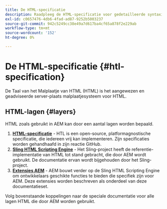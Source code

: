 ```yaml
---
title: De HTML-specificatie
description: Raadpleeg de HTML-specificatie voor gedetailleerde syntaxisinformatie.
exl-id: c0657476-4db6-4fad-ad87-9252b5003237
source-git-commit: 942c5249cc38e49a7d617ba4cf65a878f2e229ab
workflow-type: tm+mt
source-wordcount: '152'
ht-degree: 0%

---
```



# De HTML-specificatie {#htl-specification}

De Taal van het Malplaatje van HTML (HTML) is het aangewezen en geadviseerde server-plaats malplaatjesysteem voor HTML.

## HTML-lagen {#layers}

HTML zoals gebruikt in AEM kan door een aantal lagen worden bepaald.

1. **[HTML-specificatie](https://github.com/adobe/htl-spec)** - HTL is een open-source, platformagnostische specificatie, die iedereen vrij kan implementeren. Zijn specificaties worden gehandhaafd in zijn reactie GitHub.
1. **[Sling HTML Scripting Engine](https://sling.apache.org/documentation/bundles/scripting/scripting-htl.html)** - Het Sling-project heeft de referentie-implementatie van HTML tot stand gebracht, die door AEM wordt gebruikt. De documentatie ervan wordt bijgehouden door het Sling-project.
1. **[Extensies AEM](aem-extensions.md)** - AEM bouwt verder op de Sling HTML Scripting Engine om ontwikkelaars geschikte functies te bieden die specifiek zijn voor AEM. Deze extensies worden beschreven als onderdeel van deze documentatieset.

Volg bovenstaande koppelingen naar de speciale documentatie voor alle lagen HTML die door AEM worden gebruikt.
